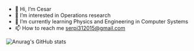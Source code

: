 - 👋 Hi, I’m Cesar
- 👀 I’m interested in Operations research
- 🌱 I’m currently learning Physics and Engineering in Computer Systems
- 📫 How to reach me serpi312015@gmail.com

![Anurag's GitHub stats](https://github-readme-stats.vercel.app/api?username=CesarRAN&theme=dark&show_icons=true)

<!---
CesarRAN/CesarRAN is a ✨ special ✨ repository because its `README.md` (this file) appears on your GitHub profile.
You can click the Preview link to take a look at your changes.
--->
